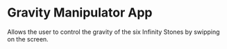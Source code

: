 # Gravity Manipulator App
 
 Allows the user to control the gravity of the six Infinity Stones by swipping on the screen.
